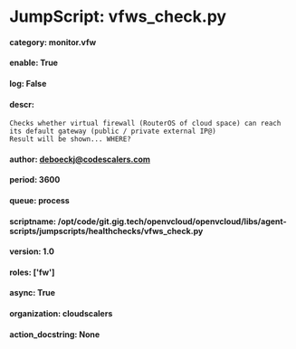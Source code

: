 
# JumpScript: vfws_check.py
        
#### category: monitor.vfw
#### enable: True
#### log: False
#### descr: 
```
Checks whether virtual firewall (RouterOS of cloud space) can reach its default gateway (public / private external IP@)
Result will be shown... WHERE?

```
#### author: deboeckj@codescalers.com
#### period: 3600
#### queue: process
#### scriptname: /opt/code/git.gig.tech/openvcloud/openvcloud/libs/agent-scripts/jumpscripts/healthchecks/vfws_check.py
#### version: 1.0
#### roles: ['fw']
#### async: True
#### organization: cloudscalers
#### action_docstring: None